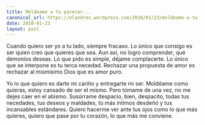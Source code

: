 ```yaml
---
title: Moldeame a tu parecer...
canonical_url: https://elandres.wordpress.com/2010/01/23/moldeame-a-tu-parecer/
date: 2010-01-23
layout: post
---
```


Cuando quiero ser yo a tu lado, siempre fracaso. Lo único que consigo es ser quien creo que quieres que sea. Aun así, no logro comprender, qué demonios deseas. Lo que pido es simple, déjame complacerte. Lo único que se interpone es tu terca necedad. Rechazar una propuesta de amor es rechazar al mismísimo Dios que es amor puro.

<!--more-->

Yo lo que quiero es darte mi cariño y entregarte mi ser. Moldéame como quieras, estoy cansado de ser el mismo. Pero tómame de una vez, no me dejes caer en el abismo. Susúrrame despacio, bien, despacito, todas tus necedades, tus deseos y maldades, tú más íntimos desdeñó y tus incansables estándares. Quiero hacerme ver ante tus ojos como lo que más quieres, quiero que pase por tu corazón, lo que más me conviene.
